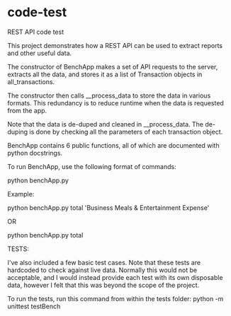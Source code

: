 # code-test
REST API code test

This project demonstrates how a REST API can be used to extract reports and
other useful data.

The constructor of BenchApp makes a set of API requests to the server, extracts
all the data, and stores it as a list of Transaction objects in
all_transactions.

The constructor then calls __process_data to store the data in various formats.
This redundancy is to reduce runtime when the data is requested from the app.

Note that the data is de-duped and cleaned in __process_data. The de-duping is
done by checking all the parameters of each transaction object.

BenchApp contains 6 public functions, all of which are documented with
python docstrings.

To run BenchApp, use the following format of commands:

python benchApp.py <command-name> <command-arg>

Example:

python benchApp.py total 'Business Meals & Entertainment Expense'

OR

python benchApp.py total


TESTS:

I've also included a few basic test cases. Note that these tests are hardcoded
to check against live data. Normally this would not be acceptable, and I would
instead provide each test with its own disposable data, however I felt that this
was beyond the scope of the project.

To run the tests, run this command from within the tests folder:
python -m unittest testBench
